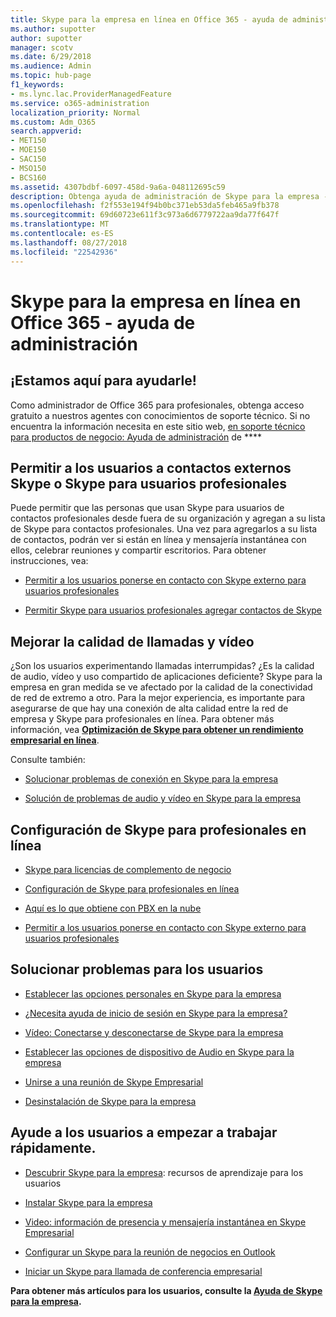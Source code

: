 ```yaml
---
title: Skype para la empresa en línea en Office 365 - ayuda de administración
ms.author: supotter
author: supotter
manager: scotv
ms.date: 6/29/2018
ms.audience: Admin
ms.topic: hub-page
f1_keywords:
- ms.lync.lac.ProviderManagedFeature
ms.service: o365-administration
localization_priority: Normal
ms.custom: Adm_O365
search.appverid:
- MET150
- MOE150
- SAC150
- MSO150
- BCS160
ms.assetid: 4307bdbf-6097-458d-9a6a-048112695c59
description: Obtenga ayuda de administración de Skype para la empresa - configurar Skype para profesionales, su red, reuniones y mensajería instantánea y el acceso de usuarios externo. establecer la configuración, solucionar problemas y ver informes de uso.
ms.openlocfilehash: f2f553e194f94b0bc371eb53da5feb465a9fb378
ms.sourcegitcommit: 69d60723e611f3c973a6d6779722aa9da77f647f
ms.translationtype: MT
ms.contentlocale: es-ES
ms.lasthandoff: 08/27/2018
ms.locfileid: "22542936"
---
```

# <a name="skype-for-business-online-in-office-365---admin-help"></a>Skype para la empresa en línea en Office 365 - ayuda de administración

## <a name="were-here-to-help"></a>¡Estamos aquí para ayudarle!

Como administrador de Office 365 para profesionales, obtenga acceso gratuito a nuestros agentes con conocimientos de soporte técnico. Si no encuentra la información necesita en este sitio web, [en soporte técnico para productos de negocio: Ayuda de administración](https://support.office.com/article/32a17ca7-6fa0-4870-8a8d-e25ba4ccfd4b) de ****
  
## <a name="let-your-users-contact-external-skype-or-skype-for-business-users"></a>Permitir a los usuarios a contactos externos Skype o Skype para usuarios profesionales

Puede permitir que las personas que usan Skype para usuarios de contactos profesionales desde fuera de su organización y agregan a su lista de Skype para contactos profesionales. Una vez para agregarlos a su lista de contactos, podrán ver si están en línea y mensajería instantánea con ellos, celebrar reuniones y compartir escritorios. Para obtener instrucciones, vea:
  
- [Permitir a los usuarios ponerse en contacto con Skype externo para usuarios profesionales](https://support.office.com/article/b414873a-0059-4cd5-aea1-e5d0857dbc94)
    
- [Permitir Skype para usuarios profesionales agregar contactos de Skype](https://support.office.com/article/08666236-1894-42ae-8846-e49232bbc460)
    
## <a name="improve-call-and-video-quality"></a>Mejorar la calidad de llamadas y vídeo

¿Son los usuarios experimentando llamadas interrumpidas? ¿Es la calidad de audio, vídeo y uso compartido de aplicaciones deficiente? Skype para la empresa en gran medida se ve afectado por la calidad de la conectividad de red de extremo a otro. Para la mejor experiencia, es importante para asegurarse de que hay una conexión de alta calidad entre la red de empresa y Skype para profesionales en línea. Para obtener más información, vea **[Optimización de Skype para obtener un rendimiento empresarial en línea](tune-skype-for-business-online-performance.md)**. 
  
Consulte también:
  
- [Solucionar problemas de conexión en Skype para la empresa](https://support.office.com/article/ca302828-783f-425c-bbe2-356348583771)
    
- [Solución de problemas de audio y vídeo en Skype para la empresa](https://support.office.com/article/62777bc6-c52b-47ae-84ba-a8905c3b71dc)
    
## <a name="set-up-skype-for-business-online"></a>Configuración de Skype para profesionales en línea

- [Skype para licencias de complemento de negocio](https://support.office.com/article/3ed752b1-5983-43f9-bcfd-760619ab40a7)
    
- [Configuración de Skype para profesionales en línea](https://support.office.com/article/40296968-e779-4259-980b-c2de1c044c6e)
    
- [Aquí es lo que obtiene con PBX en la nube](https://support.office.com/article/bc9756d1-8a2f-42c4-98f6-afb17c29231c)
    
- [Permitir a los usuarios ponerse en contacto con Skype externo para usuarios profesionales](https://support.office.com/article/b414873a-0059-4cd5-aea1-e5d0857dbc94)
    
## <a name="fix-problems-for-your-users"></a>Solucionar problemas para los usuarios

- [Establecer las opciones personales en Skype para la empresa](https://support.office.com/article/68bacc31-71d3-44c3-a4d4-64da78c447aa#bkmk-stop-automatic-startup)
    
- [¿Necesita ayuda de inicio de sesión en Skype para la empresa?](https://support.office.com/article/448b8ea7-5b33-444a-afd4-175fc9930d05)
    
- [Vídeo: Conectarse y desconectarse de Skype para la empresa](https://support.office.com/article/8abed4b3-ac48-493e-9d76-0e10140e9451)
    
- [Establecer las opciones de dispositivo de Audio en Skype para la empresa](https://support.office.com/article/2533d929-9814-4349-8ae4-fca29246e2ff)
    
- [Unirse a una reunión de Skype Empresarial](https://support.office.com/article/3862be6d-758a-4064-a016-67c0febf3cd5)
    
- [Desinstalación de Skype para la empresa](https://support.office.com/article/28C4A036-7F22-406C-B7F4-87894CBAF902)
    
## <a name="help-your-users-get-started-quickly"></a>Ayude a los usuarios a empezar a trabajar rápidamente.

- [Descubrir Skype para la empresa](https://support.office.com/article/8a3491a3-c095-4718-80cf-cbbe4afe4eba): recursos de aprendizaje para los usuarios 
    
- [Instalar Skype para la empresa](https://support.office.com/article/8a0d4da8-9d58-44f9-9759-5c8f340cb3fb)
    
- [Video: información de presencia y mensajería instantánea en Skype Empresarial](https://support.office.com/article/c873b869-4ce0-4375-9bea-5de150eaf081)
    
- [Configurar un Skype para la reunión de negocios en Outlook](https://support.office.com/article/b8305620-d16e-4667-989d-4a977aad6556)
    
- [Iniciar un Skype para llamada de conferencia empresarial](https://support.office.com/article/8dc8ac52-91ac-4db9-8672-11551fdaf997)
    
 **Para obtener más artículos para los usuarios, consulte la [Ayuda de Skype para la empresa](https://support.office.com/article/4fbe07ce-6b15-4a06-bcf0-baea57890410).**
  

